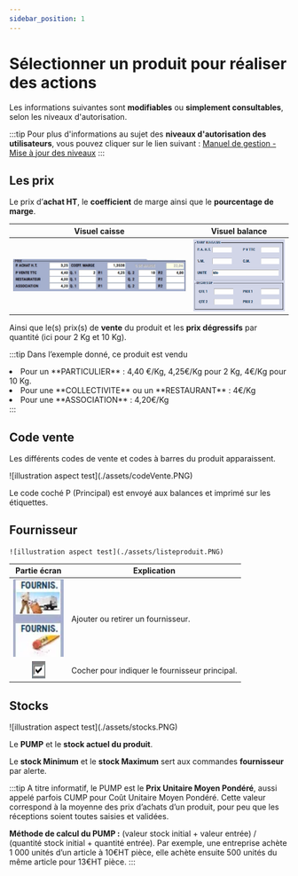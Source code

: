 ```yaml
---
sidebar_position: 1
---
```


# Sélectionner un produit pour réaliser des actions

Les informations suivantes sont **modifiables** ou **simplement consultables**, selon les niveaux d'autorisation. 

:::tip
Pour plus d'informations au sujet des **niveaux d'autorisation des utilisateurs**, vous pouvez cliquer sur le lien suivant : [Manuel de gestion - Mise à jour des niveaux](https://aide.seg2inov.fr/docs/manuel-gestion/gestion-utilisateurs/maj-niveaux/)
:::

## Les prix

Le prix d’**achat HT**, le **coefficient** de marge ainsi que le **pourcentage de marge**.


| Visuel caisse | Visuel balance |
|:-----------:|:-----------:|
|![illustration aspect test](./assets/selection.PNG) | ![illustration aspect test](./assets/prixbalance.PNG)   |

Ainsi que le(s) prix(s) de **vente** du produit et les **prix dégressifs** par quantité (ici pour 2 Kg et 10 Kg).

:::tip
Dans l’exemple donné, ce produit est vendu
<li>Pour un **PARTICULIER** : 4,40 €/Kg, 4,25€/Kg pour 2 Kg, 4€/Kg pour 10 Kg.</li>
<li>Pour une **COLLECTIVITE** ou un **RESTAURANT** : 4€/Kg</li>
<li>Pour une **ASSOCIATION** : 4,20€/Kg </li>
:::

## Code vente

Les différents codes de vente et codes à barres du produit apparaissent. 

<div className="contenaireImg">
    ![illustration aspect test](./assets/codeVente.PNG)
</div>

Le code coché P (Principal) est envoyé aux balances et imprimé sur les étiquettes.

## Fournisseur
    ![illustration aspect test](./assets/listeproduit.PNG)


| Partie écran       | Explication | 
|:-----------:|----|
| ![illustration aspect test](./assets/fournisseru.PNG)    |  Ajouter ou retirer un fournisseur. |
| ![illustration aspect test](./assets/coche.PNG) |  Cocher pour indiquer le fournisseur principal. |


## Stocks

<div className="contenaireImg">
    ![illustration aspect test](./assets/stocks.PNG)
</div>

Le **PUMP** et le **stock actuel du produit**.


Le **stock Minimum** et le **stock Maximum** sert aux commandes **fournisseur** par alerte.


:::tip
A titre informatif, le PUMP est le **Prix Unitaire Moyen Pondéré**, aussi appelé parfois CUMP pour Coût Unitaire Moyen Pondéré. Cette valeur correspond à la moyenne des prix d’achats d’un produit, pour peu que les réceptions soient toutes saisies et validées.



**Méthode de calcul du PUMP :** (valeur stock initial + valeur entrée) / (quantité stock initial + quantité entrée).
Par exemple, une entreprise achète 1 000 unités d’un article à 10€HT pièce, elle achète ensuite 500 unités du même article pour 13€HT pièce.
:::